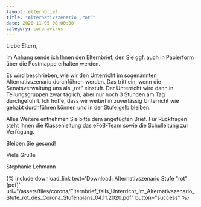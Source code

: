 ```yaml
---
layout: elternbrief
title: "Alternativszenario „rot“"
date: 2020-11-05 08:00:00
category: coronavirus
---
```



Liebe Eltern,

im Anhang sende ich Ihnen den Elternbrief, den Sie ggf. auch in Papierform über die Postmappe erhalten werden.

Es wird beschrieben, wie wir den Unterricht im sogenannten Alternativszenario durchführen werden. Das tritt ein, wenn
die Senatsverwaltung uns als „rot“ einstuft. Der Unterricht wird dann in Teilungsgruppen zwar täglich, aber nur noch 3
Stunden am Tag durchgeführt. Ich hoffe, dass wir weiterhin zuverlässig Unterricht wie gehabt durchführen können und in
der Stufe gelb bleiben.

Alles Weitere entnehmen Sie bitte dem angefügten Brief. Für Rückfragen steht Ihnen die Klassenleitung das eFöB-Team
sowie die Schulleitung zur Verfügung.

Bleiben Sie gesund!

Viele Grüße

Stephanie Lehmann

{% include download_link text='Download: Alternativszenario Stufe "rot" (pdf)' url="/assets/files/corona/Elternbrief_falls_Unterricht_im_Alternativszenario_Stufe_rot_des_Corona_Stufenplans_04.11.2020.pdf" button="success" %}

